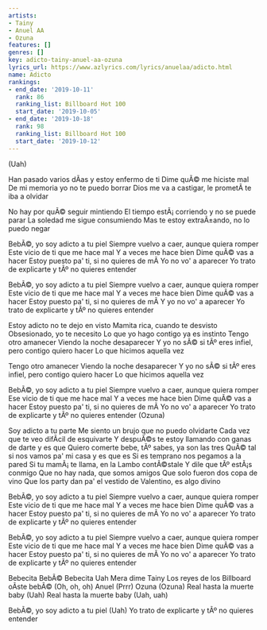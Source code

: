 ```yaml
---
artists:
- Tainy
- Anuel AA
- Ozuna
features: []
genres: []
key: adicto-tainy-anuel-aa-ozuna
lyrics_url: https://www.azlyrics.com/lyrics/anuelaa/adicto.html
name: Adicto
rankings:
- end_date: '2019-10-11'
  rank: 86
  ranking_list: Billboard Hot 100
  start_date: '2019-10-05'
- end_date: '2019-10-18'
  rank: 98
  ranking_list: Billboard Hot 100
  start_date: '2019-10-12'
---
```


(Uah)

Han pasado varios dÃ­as y estoy enfermo de ti
Dime quÃ© me hiciste mal
De mi memoria yo no te puedo borrar
Dios me va a castigar, le prometÃ­ te iba a olvidar

No hay por quÃ© seguir mintiendo
El tiempo estÃ¡ corriendo y no se puede parar
La soledad me sigue consumiendo
Mas te estoy extraÃ±ando, no lo puedo negar

BebÃ©, yo soy adicto a tu piel
Siempre vuelvo a caer, aunque quiera romper
Este vicio de ti que me hace mal
Y a veces me hace bien
Dime quÃ© vas a hacer
Estoy puesto pa' ti, si no quieres de mÃ­
Yo no vo' a aparecer
Yo trato de explicarte y tÃº no quieres entender

BebÃ©, yo soy adicto a tu piel
Siempre vuelvo a caer, aunque quiera romper
Este vicio de ti que me hace mal
Y a veces me hace bien
Dime quÃ© vas a hacer
Estoy puesto pa' ti, si no quieres de mÃ­
Y yo no vo' a aparecer
Yo trato de explicarte y tÃº no quieres entender

Estoy adicto no te dejo en visto
Mamita rica, cuando te desvisto
Obsesionado, yo te necesito
Lo que yo hago contigo ya es instinto
Tengo otro amanecer
Viendo la noche desaparecer
Y yo no sÃ© si tÃº eres infiel, pero contigo quiero hacer
Lo que hicimos aquella vez

Tengo otro amanecer
Viendo la noche desaparecer
Y yo no sÃ© si tÃº eres infiel, pero contigo quiero hacer
Lo que hicimos aquella vez

BebÃ©, yo soy adicto a tu piel
Siempre vuelvo a caer, aunque quiera romper
Ese vicio de ti que me hace mal
Y a veces me hace bien
Dime quÃ© vas a hacer
Estoy puesto pa' ti, si no quieres de mÃ­
Yo no vo' a aparecer
Yo trato de explicarte y tÃº no quieres entender (Ozuna)

Soy adicto a tu parte
Me siento un brujo que no puedo olvidarte
Cada vez que te veo difÃ­cil de esquivarte
Y despuÃ©s te estoy llamando con ganas de darte y es que
Quiero comerte bebe, tÃº sabes, ya son las tres
QuÃ© tal si nos vamos pa' mi casa y es que es
Si es temprano nos pegamos a la pared
Si tu mamÃ¡ te llama, en la Lambo contÃ©stale
Y dile que tÃº estÃ¡s conmigo
Que no hay nada, que somos amigos
Que solo fueron dos copa de vino
Que los party dan pa' el vestido de Valentino, es algo divino

BebÃ©, yo soy adicto a tu piel
Siempre vuelvo a caer, aunque quiera romper
Este vicio de ti que me hace mal
Y a veces me hace bien
Dime quÃ© vas a hacer
Estoy puesto pa' ti, si no quieres de mÃ­
Yo no vo' a aparecer
Yo trato de explicarte y tÃº no quieres entender

BebÃ©, yo soy adicto a tu piel
Siempre vuelvo a caer, aunque quiera romper
Este vicio de ti que me hace mal
Y a veces me hace bien
Dime quÃ© vas a hacer
Estoy puesto pa' ti, si no quieres de mÃ­
Yo no vo' a aparecer
Yo trato de explicarte y tÃº no quieres entender

Bebecita
BebÃ©
Bebecita
Uah
Mera dime Tainy
Los reyes de los Billboard oÃ­ste bebÃ© (Oh, oh, oh)
Anuel (Prrr)
Ozuna (Ozuna)
Real hasta la muerte baby (Uah)
Real hasta la muerte baby
(Uah, uah)

BebÃ©, yo soy adicto a tu piel (Uah)
Yo trato de explicarte y tÃº no quieres entender



